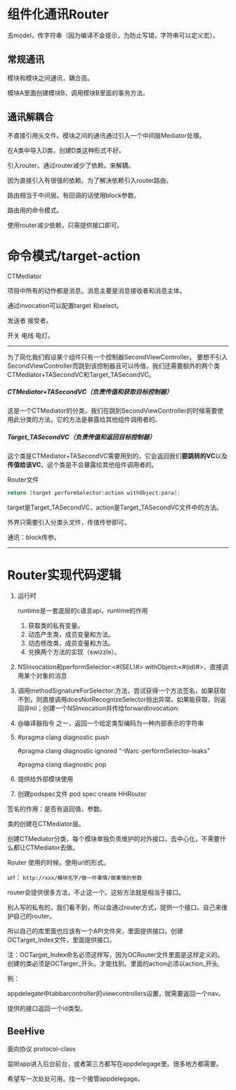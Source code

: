 # 组件化通讯Router

去model，传字符串（因为编译不会提示，为防止写错，字符串可以定义宏）。

## 常规通讯

模块和模块之间通讯，耦合高。

模块A里面创建模块B，调用模块B里面的事务方法。

## 通讯解耦合

不直接引用头文件。模块之间的通讯通过引入一个中间层Mediator处理。

在A类中导入D类，创建D类这种形式不好。

引入router。通过router减少了依赖。来解耦。

因为直接引入有很强的依赖。为了解决依赖引入router路由。

路由相当于中间层。有回调的话使用block参数。

路由用的命令模式。

使用router减少依赖，只需提供接口即可。

# 命令模式/target-action

CTMediator

项目中所有的动作都是消息。消息主要是消息接收者和消息主体。

通过invocation可以配置target 和select。

发送者 接受者。

开关  电线  电灯。

---

为了简化我们假设某个组件只有一个控制器SecondViewController。
要想不引入SecondViewController而跳到该控制器且可以传值，我们还需要额外的两个类CTMediator+TASecondVC和Target_TASecondVC。

##### CTMediator+TASecondVC（负责传值和获取目标控制器）

这是一个CTMediator的分类，我们在跳到SecondViewController的时候需要使用此分类的方法，它的方法是暴露给其他组件调用者的。

##### Target_TASecondVC（负责传值和返回目标控制器）

这个类是CTMediator+TASecondVC需要用到的，它会返回我们**要跳转的VC**以及**传值给该VC**。这个类是不会暴露给其他组件调用者的。

Router文件

```objective-c
return [target performSelector:action withObject:para];	
```

target是Target_TASecondVC，action是Target_TASecondVC文件中的方法。

外界只需要引入分类头文件，传值传参即可。

通讯：block传参。

---

# Router实现代码逻辑

1. 运行时

   runtime是一套底层的c语言api，runtime的作用

   1. 获取类的私有变量。
   2. 动态产生类，成员变量和方法。
   3. 动态修改类，成员变量和方法。
   4. 兑换两个方法的实现（swizzle）。

2. NSInvocation和performSelector:<#(SEL)#> withObject:<#(id)#>，直接调用某个对象的消息

3. 调用methodSignatureForSelector:方法，尝试获得一个方法签名，如果获取不到，则直接调用doesNotRecognizeSelector抛出异常。如果能获取，则返回非nil；创建一个NSInvocation并传给forwardInvocation:

4. @编译器指令 之一，返回一个给定类型编码为一种内部表示的字符串

5. \#pragma clang diagnostic push

   \#pragma clang diagnostic ignored "-Warc-performSelector-leaks"

   \#pragma clang diagnostic pop

6. 提供给外部模块使用

7. 创建podspec文件 pod spec create HHRouter

签名的作用：是否有返回值，参数。

类的创建在CTMediator层。

创建CTMediator分类，每个模块单独负责维护的对外接口。去中心化，不需要什么都让CTMediator去做。

Router 使用的时候，使用url的形式。

url： `http://xxx/模块名字/做一件事情/做事情的参数`

router会提供很多方法，不止这一个。这些方法就是相当于接口。

别人写的私有的，我们看不到，所以会通过router方式，提供一个接口。自己来维护自己的router。

所以自己的库里面也应该有一个API文件夹，里面提供接口。创建OCTarget_Index文件，里面提供接口。

注：OCTarget_Index命名必须这样写，因为OCRouter文件里面是这样定义的。创建的类必须是OCTarger_开头。才能找到。里面的action必须以action_开头,

例：

appdelegate中tabbarcontroller的viewcontrollers设置，就需要返回一个nav。

提供的接口返回一个id类型。

## BeeHive

面向协议 protocol-class

监听app进入后台前台，或者第三方都写在appdelegage里。很多地方都需要。

希望写一次处处可用。找一个接管appdelegage。

